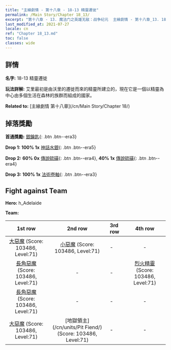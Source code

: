```yaml
---
title: "主線劇情 - 第十八章 - 18-13 精靈遷徙"
permalink: /Main Story/Chapter 18_13/
excerpt: "第十八章 - 13. 魔法门之英雄无敌：战争纪元  主線劇情 - 第十八章_13. 18-13 精靈遷徙"
last_modified_at: 2021-07-27
locale: cn
ref: "Chapter 18_13.md"
toc: false
classes: wide
---
```


## 詳情

 **名字:** 18-13 精靈遷徙

 **玩法詳解:** 艾里最初是由沃里的遷徙而來的精靈所建立的，現在它是一個以精靈為中心由多個生活在森林的族群而組成的國家。

 **Related to:** [主線劇情 第十八章](/cn/Main Story/Chapter 18/)

## 掉落獎勵

 **首通獎勵:** [銀鑰匙](/cn/Items/con_693/){: .btn .btn--era3}

 **Drop 1:** **100% 1x** [神話水銀](/cn/Items/mat_63/){: .btn .btn--era5}

 **Drop 2:** **60% 0x** [傳說硫磺](/cn/Items/mat_57/){: .btn .btn--era4}, **40% 1x** [傳說硫磺](/cn/Items/mat_57/){: .btn .btn--era4}

 **Drop 3:** **100% 1x** [法術卷軸](/cn/Items/con_694/){: .btn .btn--era3}


## Fight against Team
 **Hero:** h_Adelaide

 **Team:**


  | 1st row | 2nd row | 3rd row | 4th row |
  |:----:|:----:|:----|:----:|
  | [大惡魔](/cn/units/Devil/) (Score: 103486, Level:71)  | [小惡魔](/cn/units/Imp/) (Score: 103486, Level:71)  | - | - |
  | [長角惡魔](/cn/units/Demon/) (Score: 103486, Level:71)  | - | - | [烈火精靈](/cn/units/Efreeti/) (Score: 103486, Level:71)  |
  | [長角惡魔](/cn/units/Demon/) (Score: 103486, Level:71)  | - | - | - |
  | [大惡魔](/cn/units/Devil/) (Score: 103486, Level:71)  | [地獄領主](/cn/units/Pit Fiend/) (Score: 103486, Level:71)  | - | - |



